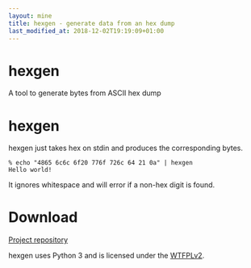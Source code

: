 ```yaml
---
layout: mine
title: hexgen - generate data from an hex dump
last_modified_at: 2018-12-02T19:19:09+01:00
---
```


# hexgen

A tool to generate bytes from ASCII hex dump

# hexgen #

hexgen just takes hex on stdin and produces the corresponding bytes.

```
% echo "4865 6c6c 6f20 776f 726c 64 21 0a" | hexgen
Hello world!
```

It ignores whitespace and will error if a non-hex digit is found.

# Download #

[Project repository](https://github.com/hydrargyrum/attic/tree/master/hexgen)

hexgen uses Python 3 and is licensed under the [WTFPLv2](../wtfpl).

